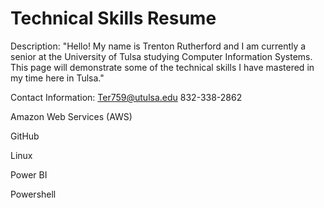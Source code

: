 # Technical Skills Resume
Description: "Hello! My name is Trenton Rutherford and I am currently a senior at the University of Tulsa studying Computer Information Systems. This page will demonstrate some of the technical skills I have mastered in my time here in Tulsa."

Contact Information:
Ter759@utulsa.edu
832-338-2862

Amazon Web Services (AWS)

GitHub

Linux

Power BI

Powershell

